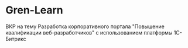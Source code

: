 # Gren-Learn
ВКР на тему Разработка корпоративного портала "Повышение квалификации веб-разработчиков" с использованием платформы 1С-Битрикс
